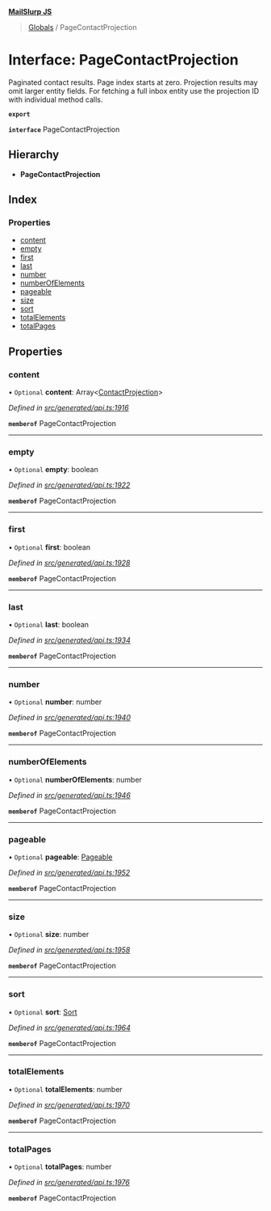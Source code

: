 **[MailSlurp JS](../README.md)**

> [Globals](../README.md) / PageContactProjection

# Interface: PageContactProjection

Paginated contact results. Page index starts at zero. Projection results may omit larger entity fields. For fetching a full inbox entity use the projection ID with individual method calls.

**`export`** 

**`interface`** PageContactProjection

## Hierarchy

* **PageContactProjection**

## Index

### Properties

* [content](pagecontactprojection.md#content)
* [empty](pagecontactprojection.md#empty)
* [first](pagecontactprojection.md#first)
* [last](pagecontactprojection.md#last)
* [number](pagecontactprojection.md#number)
* [numberOfElements](pagecontactprojection.md#numberofelements)
* [pageable](pagecontactprojection.md#pageable)
* [size](pagecontactprojection.md#size)
* [sort](pagecontactprojection.md#sort)
* [totalElements](pagecontactprojection.md#totalelements)
* [totalPages](pagecontactprojection.md#totalpages)

## Properties

### content

• `Optional` **content**: Array\<[ContactProjection](contactprojection.md)>

*Defined in [src/generated/api.ts:1916](https://github.com/mailslurp/mailslurp-client/blob/36fa2ad/src/generated/api.ts#L1916)*

**`memberof`** PageContactProjection

___

### empty

• `Optional` **empty**: boolean

*Defined in [src/generated/api.ts:1922](https://github.com/mailslurp/mailslurp-client/blob/36fa2ad/src/generated/api.ts#L1922)*

**`memberof`** PageContactProjection

___

### first

• `Optional` **first**: boolean

*Defined in [src/generated/api.ts:1928](https://github.com/mailslurp/mailslurp-client/blob/36fa2ad/src/generated/api.ts#L1928)*

**`memberof`** PageContactProjection

___

### last

• `Optional` **last**: boolean

*Defined in [src/generated/api.ts:1934](https://github.com/mailslurp/mailslurp-client/blob/36fa2ad/src/generated/api.ts#L1934)*

**`memberof`** PageContactProjection

___

### number

• `Optional` **number**: number

*Defined in [src/generated/api.ts:1940](https://github.com/mailslurp/mailslurp-client/blob/36fa2ad/src/generated/api.ts#L1940)*

**`memberof`** PageContactProjection

___

### numberOfElements

• `Optional` **numberOfElements**: number

*Defined in [src/generated/api.ts:1946](https://github.com/mailslurp/mailslurp-client/blob/36fa2ad/src/generated/api.ts#L1946)*

**`memberof`** PageContactProjection

___

### pageable

• `Optional` **pageable**: [Pageable](pageable.md)

*Defined in [src/generated/api.ts:1952](https://github.com/mailslurp/mailslurp-client/blob/36fa2ad/src/generated/api.ts#L1952)*

**`memberof`** PageContactProjection

___

### size

• `Optional` **size**: number

*Defined in [src/generated/api.ts:1958](https://github.com/mailslurp/mailslurp-client/blob/36fa2ad/src/generated/api.ts#L1958)*

**`memberof`** PageContactProjection

___

### sort

• `Optional` **sort**: [Sort](sort.md)

*Defined in [src/generated/api.ts:1964](https://github.com/mailslurp/mailslurp-client/blob/36fa2ad/src/generated/api.ts#L1964)*

**`memberof`** PageContactProjection

___

### totalElements

• `Optional` **totalElements**: number

*Defined in [src/generated/api.ts:1970](https://github.com/mailslurp/mailslurp-client/blob/36fa2ad/src/generated/api.ts#L1970)*

**`memberof`** PageContactProjection

___

### totalPages

• `Optional` **totalPages**: number

*Defined in [src/generated/api.ts:1976](https://github.com/mailslurp/mailslurp-client/blob/36fa2ad/src/generated/api.ts#L1976)*

**`memberof`** PageContactProjection
